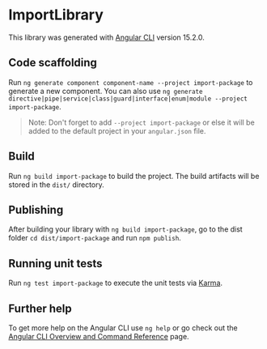 # ImportLibrary

This library was generated with [Angular CLI](https://github.com/angular/angular-cli) version 15.2.0.

## Code scaffolding

Run `ng generate component component-name --project import-package` to generate a new component. You can also use `ng generate directive|pipe|service|class|guard|interface|enum|module --project import-package`.
> Note: Don't forget to add `--project import-package` or else it will be added to the default project in your `angular.json` file. 

## Build

Run `ng build import-package` to build the project. The build artifacts will be stored in the `dist/` directory.

## Publishing

After building your library with `ng build import-package`, go to the dist folder `cd dist/import-package` and run `npm publish`.

## Running unit tests

Run `ng test import-package` to execute the unit tests via [Karma](https://karma-runner.github.io).

## Further help

To get more help on the Angular CLI use `ng help` or go check out the [Angular CLI Overview and Command Reference](https://angular.io/cli) page.
